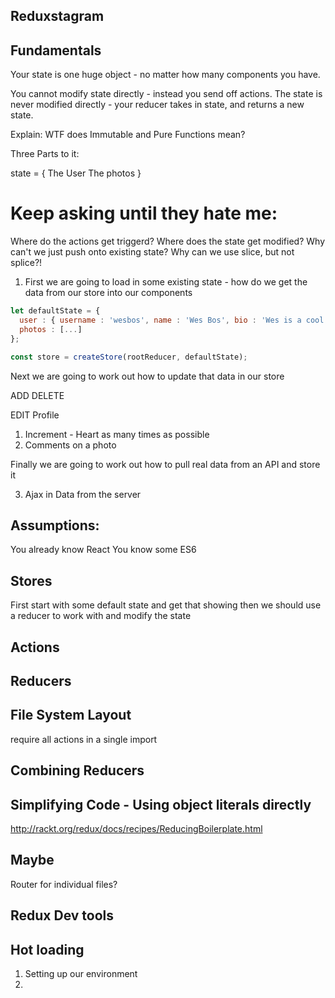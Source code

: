 ## Reduxstagram

## Fundamentals
Your state is one huge object - no matter how many components you have. 

You cannot modify state directly - instead you send off actions. The state is never modified directly - your reducer takes in state, and returns a new state. 

Explain: WTF does Immutable and Pure Functions mean?

Three Parts to it:

state = {
	The User
	The photos
}

# Keep asking until they hate me:

Where do the actions get triggerd?
Where does the state get modified?
Why can't we just push onto existing state?
Why can we use slice, but not splice?!

1. First we are going to load in some existing state - how do we get the data from our store into our components

```js
let defaultState = {
  user : { username : 'wesbos', name : 'Wes Bos', bio : 'Wes is a cool guy' },
  photos : [...]
};

const store = createStore(rootReducer, defaultState);
```

Next we are going to work out how to update that data in our store 

ADD
DELETE 

EDIT Profile

1. Increment - Heart as many times as possible
2. Comments on a photo

Finally we are going to work out how to pull real data from an API and store it

3. Ajax in Data from the server


## Assumptions:
You already know React 
You know some ES6

## Stores
First start with some default state and get that showing
then we should use a reducer to work with and modify the state

## Actions

## Reducers

## File System Layout
require all actions in a single import

## Combining Reducers


## Simplifying Code - Using object literals directly

http://rackt.org/redux/docs/recipes/ReducingBoilerplate.html

## Maybe
Router for individual files?


## Redux Dev tools
## Hot loading


1. Setting up our environment
2. 

